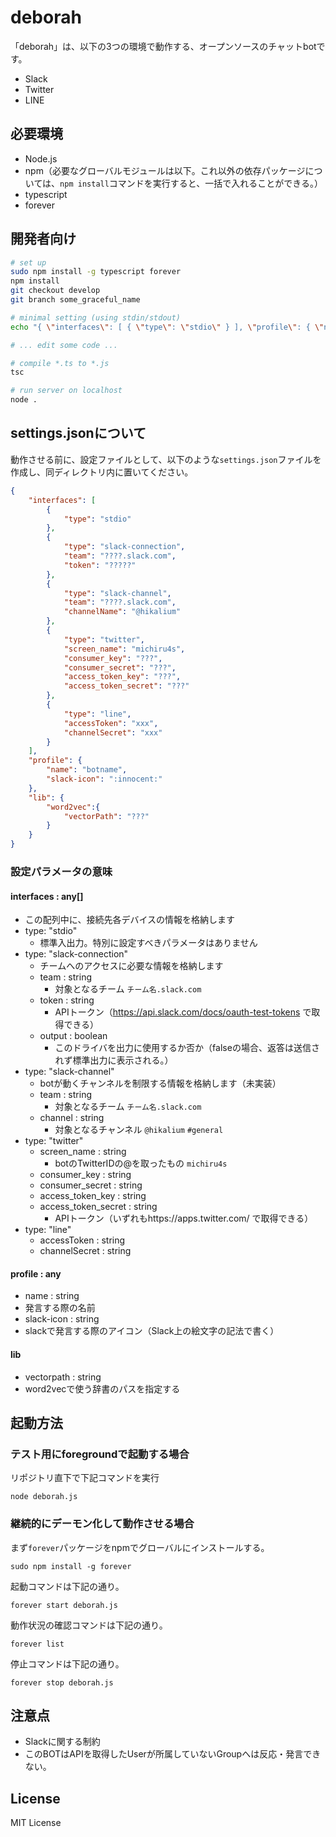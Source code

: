 # deborah

「deborah」は、以下の3つの環境で動作する、オープンソースのチャットbotです。
- Slack
- Twitter
- LINE

## 必要環境
* Node.js
* npm（必要なグローバルモジュールは以下。これ以外の依存パッケージについては、``npm install``コマンドを実行すると、一括で入れることができる。）
 * typescript
 * forever

## 開発者向け
```bash
# set up
sudo npm install -g typescript forever
npm install
git checkout develop
git branch some_graceful_name

# minimal setting (using stdin/stdout)
echo "{ \"interfaces\": [ { \"type\": \"stdio\" } ], \"profile\": { \"name\": \"botname\", \"slack-icon\": \":innocent:\" } }" > settings.json

# ... edit some code ...

# compile *.ts to *.js
tsc

# run server on localhost
node .

```

## settings.jsonについて
動作させる前に、設定ファイルとして、以下のような`settings.json`ファイルを作成し、同ディレクトリ内に置いてください。 

```JSON
{
	"interfaces": [
		{
			"type": "stdio"
		},
		{
			"type": "slack-connection",
			"team": "????.slack.com",
			"token": "?????"
		},
		{
			"type": "slack-channel",
			"team": "????.slack.com",
			"channelName": "@hikalium"
		},
		{
			"type": "twitter",
			"screen_name": "michiru4s",
            "consumer_key": "???",
            "consumer_secret": "???",
            "access_token_key": "???",
            "access_token_secret": "???"
		},
		{
			"type": "line",
			"accessToken": "xxx",
			"channelSecret": "xxx"
		}
	],
	"profile": {
		"name": "botname",
		"slack-icon": ":innocent:"
	},
	"lib": {
		"word2vec":{
			"vectorPath": "???"
		}
	}
}
```

### 設定パラメータの意味
#### interfaces : any[]
* この配列中に、接続先各デバイスの情報を格納します
* type: "stdio"
	* 標準入出力。特別に設定すべきパラメータはありません
* type: "slack-connection"
	* チームへのアクセスに必要な情報を格納します
	* team : string
		* 対象となるチーム `チーム名.slack.com`
	* token : string
		* APIトークン（https://api.slack.com/docs/oauth-test-tokens で取得できる）
	* output : boolean
		* このドライバを出力に使用するか否か（falseの場合、返答は送信されず標準出力に表示される。）
* type: "slack-channel"
	* botが動くチャンネルを制限する情報を格納します（未実装）
	* team : string
		* 対象となるチーム `チーム名.slack.com`
	* channel : string
		* 対象となるチャンネル `@hikalium` `#general`
* type: "twitter"
	* screen_name : string
		* botのTwitterIDの@を取ったもの `michiru4s`
	* consumer_key : string
	* consumer_secret : string
	* access\_token\_key : string
	* access\_token\_secret : string
		* APIトークン（いずれもhttps://apps.twitter.com/ で取得できる）
* type: "line"
	* accessToken : string
	* channelSecret : string

#### profile : any
* name : string
 * 発言する際の名前
* slack-icon : string
 * slackで発言する際のアイコン（Slack上の絵文字の記法で書く）
 
#### lib
 * vectorpath : string
 * word2vecで使う辞書のパスを指定する

## 起動方法

### テスト用にforegroundで起動する場合

リポジトリ直下で下記コマンドを実行
```Shell
node deborah.js
```

### 継続的にデーモン化して動作させる場合

まず`forever`パッケージをnpmでグローバルにインストールする。
```Shell
sudo npm install -g forever
```

起動コマンドは下記の通り。
```Shell
forever start deborah.js
```

動作状況の確認コマンドは下記の通り。
```Shell
forever list
```

停止コマンドは下記の通り。
```Shell
forever stop deborah.js
```

## 注意点
- Slackに関する制約
 - このBOTはAPIを取得したUserが所属していないGroupへは反応・発言できない。

## License
MIT License
